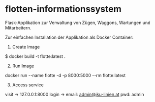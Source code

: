 # flotten-informationssystem

Flask-Applikation zur Verwaltung von Zügen, Waggons, Wartungen und Mitarbeitern.

Zur einfachen Installation der Applikation als Docker Container:

1. Create Image

$ docker build -t flotte:latest .

2. Run Image

docker run --name flotte -d -p 8000:5000 --rm flotte:latest

3. Access service

visit -> 127.0.0.1:8000
login ->
email: admin@jku-linien.at
pwd: admin


